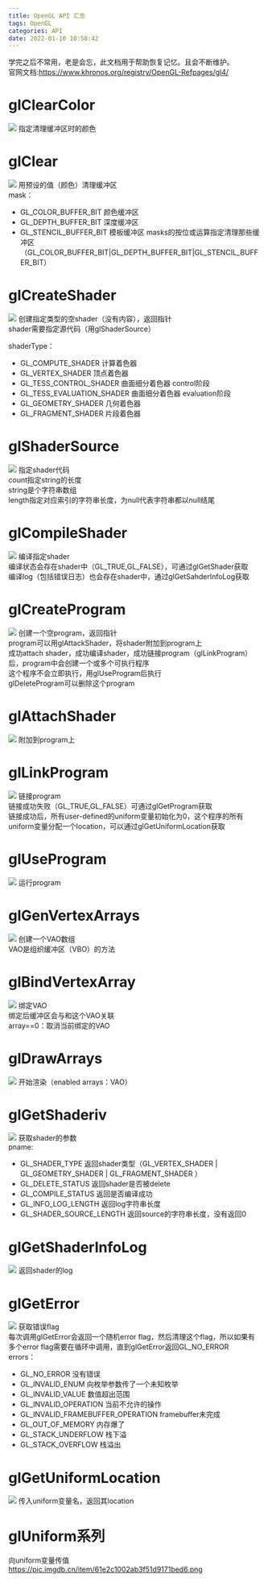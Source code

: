 ```yaml
---
title: OpenGL API 汇总
tags: OpenGL
categories: API
date: 2022-01-10 10:58:42
---
```

学完之后不常用，老是会忘，此文档用于帮助恢复记忆。且会不断维护。  
官网文档:<https://www.khronos.org/registry/OpenGL-Refpages/gl4/>

# glClearColor 
![](https://pic.imgdb.cn/item/61dbcf872ab3f51d918cf948.png)
指定清理缓冲区时的颜色

# glClear
![](https://pic.imgdb.cn/item/61dbd02b2ab3f51d918d7f4d.png)
用预设的值（颜色）清理缓冲区  
mask：
* GL_COLOR_BUFFER_BIT 颜色缓冲区
* GL_DEPTH_BUFFER_BIT 深度缓冲区
* GL_STENCIL_BUFFER_BIT 模板缓冲区
masks的按位或运算指定清理那些缓冲区（GL_COLOR_BUFFER_BIT|GL_DEPTH_BUFFER_BIT|GL_STENCIL_BUFFER_BIT）

# glCreateShader
![](https://pic.imgdb.cn/item/61dbd2c22ab3f51d918fba41.png)
创建指定类型的空shader（没有内容），返回指针  
shader需要指定源代码（用glShaderSource）  

shaderType：
* GL_COMPUTE_SHADER 计算着色器
* GL_VERTEX_SHADER 顶点着色器
* GL_TESS_CONTROL_SHADER 曲面细分着色器 control阶段
* GL_TESS_EVALUATION_SHADER 曲面细分着色器 evaluation阶段
* GL_GEOMETRY_SHADER 几何着色器
* GL_FRAGMENT_SHADER 片段着色器

# glShaderSource
![](https://pic.imgdb.cn/item/61dbd5772ab3f51d9191c76a.png)
指定shader代码  
count指定string的长度  
string是个字符串数组  
length指定对应索引的字符串长度，为null代表字符串都以null结尾

# glCompileShader
![](https://pic.imgdb.cn/item/61dbdd1a2ab3f51d9197d5ce.png)
编译指定shader  
编译状态会存在shader中（GL_TRUE,GL_FALSE），可通过glGetShader获取  
编译log（包括错误日志）也会存在shader中，通过glGetSahderInfoLog获取  

# glCreateProgram
![](https://pic.imgdb.cn/item/61dbdd412ab3f51d9197faa1.png)
创建一个空program，返回指针  
program可以用glAttackShader，将shader附加到program上  
成功attach shader，成功编译shader，成功链接program（glLinkProgram）后，program中会创建一个或多个可执行程序  
这个程序不会立即执行，用glUseProgram后执行  
glDeleteProgram可以删除这个program  

# glAttachShader
![](https://pic.imgdb.cn/item/61dbdd5d2ab3f51d91980ffc.png)
附加到program上

# glLinkProgram
![](https://pic.imgdb.cn/item/61dbe11f2ab3f51d919bb61f.png)
链接program  
链接成功失败（GL_TRUE,GL_FALSE）可通过glGetProgram获取  
链接成功后，所有user-defined的uniform变量初始化为0，这个程序的所有uniform变量分配一个location，可以通过glGetUniformLocation获取  

# glUseProgram
![](https://pic.imgdb.cn/item/61dbe1562ab3f51d919be72e.png)
运行program

# glGenVertexArrays
![](https://pic.imgdb.cn/item/61dbe1c32ab3f51d919c4df4.png)
创建一个VAO数组  
VAO是组织缓冲区（VBO）的方法

# glBindVertexArray
![](https://pic.imgdb.cn/item/61dbf5db2ab3f51d91afafcb.png)
绑定VAO  
绑定后缓冲区会与和这个VAO关联  
array==0：取消当前绑定的VAO

# glDrawArrays
![](https://pic.imgdb.cn/item/61dbf2672ab3f51d91abcdce.png)
开始渲染（enabled arrays：VAO）  

# glGetShaderiv
![](https://pic.imgdb.cn/item/61e0efaa2ab3f51d91097c4c.png)
获取shader的参数  
pname:
* GL_SHADER_TYPE 返回shader类型（GL_VERTEX_SHADER | GL_GEOMETRY_SHADER | GL_FRAGMENT_SHADER ）
* GL_DELETE_STATUS 返回shader是否被delete
* GL_COMPILE_STATUS 返回是否编译成功
* GL_INFO_LOG_LENGTH 返回log字符串长度
* GL_SHADER_SOURCE_LENGTH 返回source的字符串长度，没有返回0

# glGetShaderInfoLog
![](https://pic.imgdb.cn/item/61e0f0f22ab3f51d910a7b3b.png)
返回shader的log

# glGetError
![](https://pic.imgdb.cn/item/61e0f2a32ab3f51d910bc09e.png)
获取错误flag  
每次调用glGetError会返回一个随机error flag，然后清理这个flag，所以如果有多个error flag需要在循环中调用，直到glGetError返回GL_NO_ERROR  
errors：
* GL_NO_ERROR 没有错误
* GL_INVALID_ENUM 向枚举参数传了一个未知枚举
* GL_INVALID_VALUE 数值超出范围
* GL_INVALID_OPERATION 当前不允许的操作
* GL_INVALID_FRAMEBUFFER_OPERATION framebuffer未完成
* GL_OUT_OF_MEMORY 内存爆了
* GL_STACK_UNDERFLOW 栈下溢
* GL_STACK_OVERFLOW 栈溢出

# glGetUniformLocation 
![](https://pic.imgdb.cn/item/61e1263a2ab3f51d91367378.png)
传入uniform变量名，返回其location

# glUniform系列
向uniform变量传值
https://pic.imgdb.cn/item/61e2c1002ab3f51d9171bed6.png